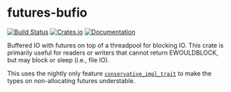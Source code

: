 futures-bufio
=============

[![Build Status](https://travis-ci.org/twmb/futures-bufio.svg?branch=master)](https://travis-ci.org/twmb/futures-bufio)  [![Crates.io](https://img.shields.io/crates/v/futures-bufio.svg)](https://crates.io/crates/futures-bufio) [![Documentation](https://docs.rs/futures-bufio/badge.svg)](https://docs.rs/futures-bufio/)

Buffered IO with futures on top of a threadpool for blocking IO. This crate is
primarily useful for readers or writers that cannot return EWOULDBLOCK, but may
block or sleep (i.e., file IO).

This uses the nightly only feature [`conservative_impl_trait`](https://doc.rust-lang.org/nightly/unstable-book/language-features/conservative-impl-trait.html)
to make the types on non-allocating futures understable.
